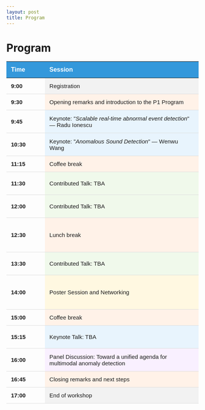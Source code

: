 ```yaml
---
layout: post
title: Program
---
```


<h1>Program</h1>

<style>
    .schedule-table {
        /*width: 500px;*/
        border-collapse: collapse;
        font-family: Arial, sans-serif;
    }

    .schedule-table th {
        background-color: #3498db;
        color: white;
        padding: 12px;
        text-align: left;
        font-weight: bold;
    }

    .schedule-table td {
        padding: 12px;
        border-bottom: 1px solid #ddd;
        /*vertical-align: center;*/
        font-size: 15px;
    }

    .time-cell {
        width: 20%;
        font-weight: bold;
    }

    /* Session duration visualization */
    .short-session { height: 30px; }
    .medium-session { height: 60px; }
    .long-session { height: 90px; }

    /* Color classes */
    .keynote { background-color: #e8f4fd; }
    .talk { background-color: #f0f9eb; }
    .break { background-color: #fff2e8; }
    .panel { background-color: #f9f0ff; }
    .poster { background-color: #fff8e1; }
    .opening { background-color: #e3f2fd; }
    .closing { background-color: #e8f5e9; }
    .startend { background-color: #f2f2f2; }

    @media (max-width: 768px) {
        .schedule-table {
            display: block;
        }

        .schedule-table thead {
            display: none;
        }

        .schedule-table tr {
            display: block;
            margin-bottom: 10px;
            border: 1px solid #ddd;
        }

        .schedule-table td {
            display: block;
            width: 100%;
        }

        .time-cell {
            background-color: #3498db;
            color: white;
        }

        .short-session, .medium-session, .long-session {
            height: auto;
        }
    }
</style>

<table class="schedule-table">
    <thead>
        <tr>
            <th>Time</th>
            <th>Session</th>
        </tr>
    </thead>
    <tbody>
        <tr>
            <td class="time-cell">9:00</td>
            <td class="startend short-session">Registration</td>
        </tr>
        <tr>
            <td class="time-cell">9:30</td>
            <td class="break short-session">Opening remarks and introduction to the P1 Program</td>
        </tr>
        <tr>
            <td class="time-cell">9:45</td>
            <td class="keynote medium-session">Keynote: "<i>Scalable real-time abnormal event detection</i>" — Radu Ionescu</td>
        </tr>
        <tr>
            <td class="time-cell">10:30</td>
            <td class="keynote medium-session">Keynote: "<i>Anomalous Sound Detection</i>" — Wenwu Wang</td>
        </tr>
        <tr>
            <td class="time-cell">11:15</td>
            <td class="break short-session">Coffee break</td>
        </tr>
        <tr>
            <td class="time-cell">11:30</td>
            <td class="talk medium-session">Contributed Talk: TBA</td>
        </tr>
        <tr>
            <td class="time-cell">12:00</td>
            <td class="talk medium-session">Contributed Talk: TBA</td>
        </tr>
        <tr>
            <td class="time-cell">12:30</td>
            <td class="break long-session">Lunch break</td>
        </tr>
        <tr>
            <td class="time-cell">13:30</td>
            <td class="talk medium-session">Contributed Talk: TBA</td>
        </tr>
        <tr>
            <td class="time-cell">14:00</td>
            <td class="poster long-session">Poster Session and Networking</td>
        </tr>
        <tr>
            <td class="time-cell">15:00</td>
            <td class="break short-session">Coffee break</td>
        </tr>
        <tr>
            <td class="time-cell">15:15</td>
            <td class="keynote medium-session">Keynote Talk: TBA</td>
        </tr>
        <tr>
            <td class="time-cell">16:00</td>
            <td class="panel medium-session">Panel Discussion: Toward a unified agenda for multimodal anomaly detection</td>
        </tr>
        <tr>
            <td class="time-cell">16:45</td>
            <td class="break short-session">Closing remarks and next steps</td>
        </tr>
        <tr>
            <td class="time-cell">17:00</td>
            <td class="startend short-session">End of workshop</td>
        </tr>
    </tbody>
</table>
